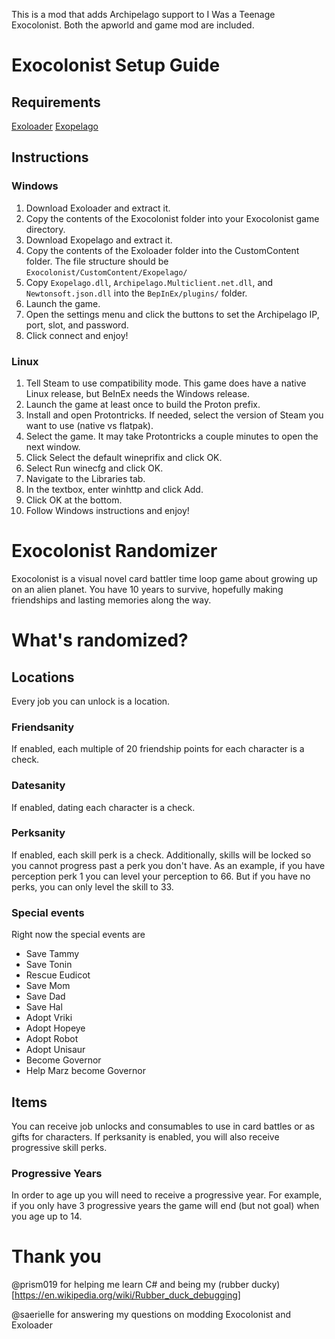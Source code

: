 This is a mod that adds Archipelago support to I Was a Teenage Exocolonist. Both the apworld and game mod are included.

# Exocolonist Setup Guide

## Requirements

[Exoloader](https://github.com/Pandemonium14/ExoLoader/releases)
[Exopelago](https://github.com/pamymaf/Exocolonist-AP/releases)

## Instructions

### Windows

1. Download Exoloader and extract it.
2. Copy the contents of the Exocolonist folder into your Exocolonist game directory.
3. Download Exopelago and extract it.
4. Copy the contents of the Exoloader folder into the CustomContent folder.
  The file structure should be `Exocolonist/CustomContent/Exopelago/`
5. Copy `Exopelago.dll`, `Archipelago.Multiclient.net.dll`, and `Newtonsoft.json.dll` into the `BepInEx/plugins/` folder.
6. Launch the game.
7. Open the settings menu and click the buttons to set the Archipelago IP, port, slot, and password.
8. Click connect and enjoy!

### Linux

1. Tell Steam to use compatibility mode.
  This game does have a native Linux release, but BeInEx needs the Windows release.
2. Launch the game at least once to build the Proton prefix.
3. Install and open Protontricks.
  If needed, select the version of Steam you want to use (native vs flatpak).
4. Select the game.
  It may take Protontricks a couple minutes to open the next window.
5. Click Select the default wineprifix and click OK.
6. Select Run winecfg and click OK.
7. Navigate to the Libraries tab.
8. In the textbox, enter winhttp and click Add.
9. Click OK at the bottom.
10. Follow Windows instructions and enjoy!

# Exocolonist Randomizer

Exocolonist is a visual novel card battler time loop game about growing up on an alien planet. You have 10 years to survive, hopefully making friendships and lasting memories along the way.

# What's randomized?

## Locations

Every job you can unlock is a location.

### Friendsanity

If enabled, each multiple of 20 friendship points for each character is a check.

### Datesanity

If enabled, dating each character is a check.

### Perksanity

If enabled, each skill perk is a check. Additionally, skills will be locked so you cannot progress past a perk you don't have. As an example, if you have perception perk 1 you can level your perception to 66. But if you have no perks, you can only level the skill to 33.

### Special events

Right now the special events are
  - Save Tammy
  - Save Tonin
  - Rescue Eudicot
  - Save Mom
  - Save Dad
  - Save Hal
  - Adopt Vriki
  - Adopt Hopeye
  - Adopt Robot
  - Adopt Unisaur
  - Become Governor
  - Help Marz become Governor


## Items

You can receive job unlocks and consumables to use in card battles or as gifts for characters. If perksanity is enabled, you will also receive progressive skill perks.

### Progressive Years

In order to age up you will need to receive a progressive year. For example, if you only have 3 progressive years the game will end (but not goal) when you age up to 14.

# Thank you

@prism019 for helping me learn C# and being my (rubber ducky)[https://en.wikipedia.org/wiki/Rubber_duck_debugging]

@saerielle for answering my questions on modding Exocolonist and Exoloader